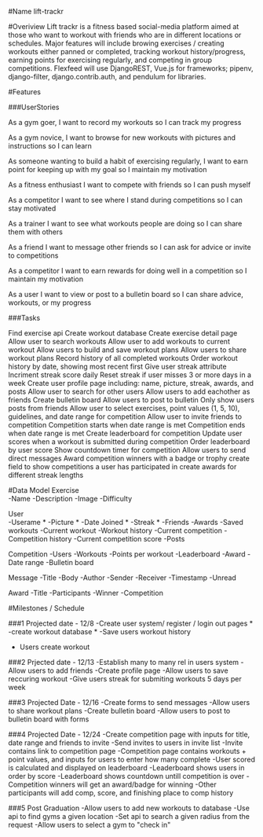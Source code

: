 #Name
lift-trackr

#Overiview
Lift trackr is a fitness based social-media platform aimed at those who want to workout with friends who are in different locations or schedules. Major features will include browing exercises / creating workouts either panned or completed, tracking workout history/progress, earning points for exercising regularly, and competing in group competitions. Flexfeed will use DjangoREST, Vue.js for frameworks; pipenv, django-filter, django.contrib.auth, and pendulum for libraries.

#Features

###UserStories

As a gym goer, I want to record my workouts so I can track my progress

As a gym novice, I want to browse for new workouts with pictures and instructions so I can learn

As someone wanting to build a habit of exercising regularly, I want to earn point for keeping up with my goal so I maintain my motivation

As a fitness enthusiast I want to compete with friends so I can push myself  

As a competitor I want to see where I stand during competitions so I can stay motivated

As a trainer I want to see what workouts people are doing so I can share them with others

As a friend I want to message other friends so I can ask for advice or invite to competitions

As a competitor I want to earn rewards for doing well in a competition so I maintain my motivation

As a user I want to view or post to a bulletin board so I can share advice, workouts, or my progress


###Tasks

Find exercise api
Create workout database
Create exercise detail page
Allow user to search workouts
Allow user to add workouts to current workout
Allow users to build and save workout plans
Allow users to share workout plans
Record history of all completed workouts
Order workout history by date, showing most recent first
Give user streak attribute
Incriment streak score daily
Reset streak if user misses 3 or more days in a week
Create user profile page including: name, picture, streak, awards, and posts
Allow user to search for other users
Allow users to add eachother as friends
Create bulletin board
Allow users to post to bulletin
Only show users posts from friends
Allow user to select exercises, point values (1, 5, 10), guidelines, and date range for competition
Allow user to invite friends to competition
Competition starts when date range is met
Competition ends when date range is met
Create leaderboard for competition
Update user scores when a workout is submitted during competition
Order leaderboard by user score
Show countdown timer for competition
Allow users to send direct messages
Award competition winners with a badge or trophy 
create field to show competitions a user has participated in
create awards for different streak lengths

#Data Model
Exercise  
-Name
-Description
-Image
-Difficulty

User  
-Userame *
-Picture *
-Date Joined *
-Streak *
-Friends
-Awards
-Saved workouts
-Current workout
-Workout history
-Current competition
-Competition history
-Current competition score
-Posts

Competition
-Users
-Workouts
-Points per workout
-Leaderboard
-Award
-Date range
-Bulletin board

Message
-Title
-Body
-Author
-Sender
-Receiver
-Timestamp
-Unread

Award
-Title
-Participants
-Winner
-Competition


#Milestones / Schedule

###1
Projected date - 12/8
-Create user system/ register / login out pages *
-create workout database *
-Save users workout history
- Users create workout

###2
Prjected date - 12/13
-Establish many to many rel in users system
-Allow users to add friends 
-Create profile page
-Allow users to save reccuring workout 
-Give users streak for submiting workouts 5 days per week


###3 
Projected Date - 12/16
-Create forms to send messages 
-Allow users to share workout plans
-Create bulletin board
-Allow users to post to bulletin board with forms

###4 
Projected Date - 12/24
-Create competition page with inputs for title, date range and friends to invite
-Send invites to users in invite list
-Invite contains link to competition page
-Competition page contains workouts + point values, and inputs for users to enter how many complete
-User scored is calculated and displayed on leaderboard 
-Leaderboard shows users in order by score 
-Leaderboard shows countdown untill competition is over
-Competition winners will get an award/badge for winning
-Other participants will add comp, score, and finishing place to comp history

###5 Post Graduation
-Allow users to add new workouts to database
-Use api to find gyms a given location
-Set api to search a given radius from the request
-Allow users to select a gym to "check in"



